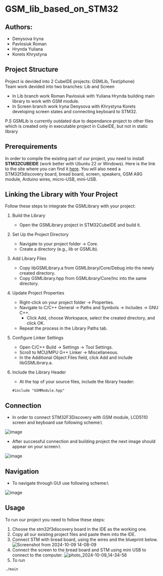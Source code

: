# GSM_lib_based_on_STM32

## Authors:
- Denysova Iryna
- Pavlosiuk Roman
- Hrynda Yuliana
- Korets Khrystyna

## Project Structure
Project is devided into 2 CubeIDE projects: GSMLib, Test(phone) <br>
Team work devided into two branches: Lib and Screen
* In Lib branch work Roman Pavlosiuk with Yuliana Hrynda building main library to work with GSM module.
* In Screen branch work Iryna Denysova with Khrystyna Korets developing screen states and connecting keyboard to STM32.

P.S GSMLib is currently outdated due to dependance project to other files which is created only in executable project in CubeIDE, but not in static library

## Prerequirements
In order to compile the existing part of our project, you need to install **STM32CUBEIDE** (work better with Ubuntu 22 or Windows). Here is the link to the site where you can find it [here](https://www.st.com/en/development-tools/stm32cubeide.html).
You will also need a STM32f3discovery board, bread board, screen, speakers, GSM A9G module, Arduino wires, micro-USB, mini-USB.

## Linking the Library with Your Project

Follow these steps to integrate the GSMLibrary with your project:

1. Build the Library
   - Open the GSMLibrary project in STM32CubeIDE and build it.
2. Set Up the Project Directory
   - Navigate to your project folder → Core.
   - Create a directory (e.g., lib or GSMLib).
3. Add Library Files
   - Copy libGSMLibrary.a from GSMLibrary/Core/Debug into the newly created directory.
   - Copy GSMLibrary.hpp from GSMLibrary/Core/Inc into the same directory.
4. Update Project Properties
   - Right-click on your project folder → Properties.
   - Navigate to C/C++ General → Paths and Symbols → Includes → GNU C++.
       - Click Add, choose Workspace, select the created directory, and click OK.
   - Repeat the process in the Library Paths tab.
5. Configure Linker Settings

   - Open C/C++ Build → Settings → Tool Settings.
   - Scroll to MCU/MPU G++ Linker → Miscellaneous.
   - In the Additional Object Files field, click Add and include libGSMLibrary.a.
6. Include the Library Header

   - At the top of your source files, include the library header:
   ```{c++}
   #include "GSMModule.hpp"
   ```
## Connection
  * In order to connect STM32F3Discovery with GSM module, LCD5110 screen and keyboard use following scheme:\

![image](https://github.com/user-attachments/assets/f2b1c2f9-22e0-436e-ade6-2ddabe87ad29)

  * After successful connection and building project the next image should appear on your screen:\

![image](https://github.com/user-attachments/assets/8f011a59-f5bc-4fee-951f-3d0ecf5a72b7)

## Navigation
  * To navigate through GUI use following scheme:\

![image](https://github.com/user-attachments/assets/661d9116-1368-4cb0-8240-6c169e90e16f)

## Usage
To run our project you need to follow these steps:

1. Choose the stm32f3discovery board in the IDE as the working one.
2. Copy all our existing project files and paste them into the IDE. 
3. Connect STM with bread board, using the wires and the blueprint below.
![Screenshot from 2024-10-09 14-08-09](https://github.com/user-attachments/assets/731d29bb-2b3a-425a-b890-6cb4620704bd)
4. Connect the screen to the bread board and STM using mini USB to connect to the computer.
![photo_2024-10-09_14-34-56](https://github.com/user-attachments/assets/51a1e1ae-9507-4fc8-bc4c-5570f82f73dd)
5. To run
```bash
./main
```
